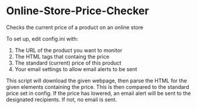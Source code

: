# Online-Store-Price-Checker
Checks the current price of a product on an online store

To set up, edit config.ini with:
1. The URL of the product you want to monitor
2. The HTML tags that containg the price
3. The standard (current) price of this product
4. Your email settings to allow email alerts to be sent

This script will download the given webpage, then parse the HTML for the given elements containing the price. This is then compared to the standard price set in config. If the price has lowered, an email alert will be sent to the designated recipients. If not, no email is sent.
